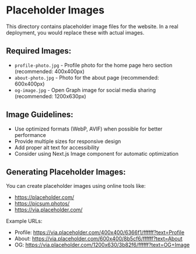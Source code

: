 # Placeholder Images

This directory contains placeholder image files for the website. In a real deployment, you would replace these with actual images.

## Required Images:

- `profile-photo.jpg` - Profile photo for the home page hero section (recommended: 400x400px)
- `about-photo.jpg` - Photo for the about page (recommended: 600x400px) 
- `og-image.jpg` - Open Graph image for social media sharing (recommended: 1200x630px)

## Image Guidelines:

- Use optimized formats (WebP, AVIF) when possible for better performance
- Provide multiple sizes for responsive design
- Add proper alt text for accessibility
- Consider using Next.js Image component for automatic optimization

## Generating Placeholder Images:

You can create placeholder images using online tools like:
- https://placeholder.com/
- https://picsum.photos/
- https://via.placeholder.com/

Example URLs:
- Profile: https://via.placeholder.com/400x400/6366f1/ffffff?text=Profile
- About: https://via.placeholder.com/600x400/8b5cf6/ffffff?text=About
- OG: https://via.placeholder.com/1200x630/3b82f6/ffffff?text=OG+Image
